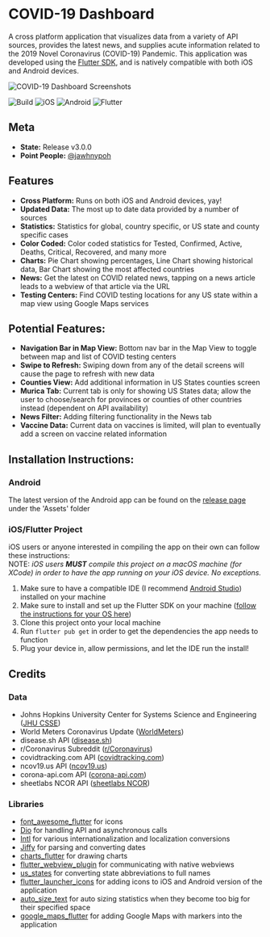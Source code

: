 # COVID-19 Dashboard

A cross platform application that visualizes data from a variety of API sources, provides the latest news, and supplies acute information related to the 2019 Novel Coronavirus (COVID-19) Pandemic. This application was developed using the [Flutter SDK](https://flutter.dev/), and is natively compatible with both iOS and Android devices. 

![COVID-19 Dashboard Screenshots](https://i.imgur.com/TW2jbbE.png)

![Build](https://img.shields.io/badge/build-passing-brightgreen)
![iOS](https://img.shields.io/badge/iOS-10%20-blue?logo=Apple)
![Android](https://img.shields.io/badge/Android-6-blue?logo=Android&logoColor=white)
![Flutter](https://img.shields.io/badge/Flutter-1.22.5-orange?logo=Flutter&logoColor=white)


## Meta
- **State:** Release v3.0.0
- **Point People:** [@jawhnypoh](https://github.com/jawhnypoh)

## Features
- **Cross Platform:** Runs on both iOS and Android devices, yay!
- **Updated Data:** The most up to date data provided by a number of sources
- **Statistics:** Statistics for global, country specific, or US state and county specific cases 
- **Color Coded:** Color coded statistics for Tested, Confirmed, Active, Deaths, Critical, Recovered, and many more
- **Charts:** Pie Chart showing percentages, Line Chart showing historical data, Bar Chart showing the most affected countries
- **News:** Get the latest on COVID related news, tapping on a news article leads to a webview of that article via the URL
- **Testing Centers:** Find COVID testing locations for any US state within a map view using Google Maps services

## Potential Features:
- **Navigation Bar in Map View:** Bottom nav bar in the Map View to toggle between map and list of COVID testing centers 
- **Swipe to Refresh:** Swiping down from any of the detail screens will cause the page to refresh with new data
- **Counties View:** Add additional information in US States counties screen
- **Murica Tab:** Current tab is only for showing US States data; allow the user to choose/search for provinces or counties of other countries instead (dependent on API availability)
- **News Filter:** Adding filtering functionality in the News tab 
- **Vaccine Data:** Current data on vaccines is limited, will plan to eventually add a screen on vaccine related information 

## Installation Instructions:
### Android 
The latest version of the Android app can be found on the [release page](https://github.com/jawhnypoh/COVID_19_tracker/releases) under the 'Assets' folder

### iOS/Flutter Project 
iOS users or anyone interested in compiling the app on their own can follow these instructions: <br>
NOTE: _iOS users **MUST** compile this project on a macOS machine (for XCode) in order to have the app running on your iOS device. No exceptions._
1. Make sure to have a compatible IDE (I recommend [Android Studio](https://developer.android.com/studio)) installed on your machine 
2. Make sure to install and set up the Flutter SDK on your machine ([follow the instructions for your OS here](https://flutter.dev/docs/get-started/install))
3. Clone this project onto your local machine 
4. Run `flutter pub get` in order to get the dependencies the app needs to function 
4. Plug your device in, allow permissions, and let the IDE run the install!

## Credits
### Data
* Johns Hopkins University Center for Systems Science and Engineering ([JHU CSSE](https://github.com/CSSEGISandData/COVID-19))
* World Meters Coronavirus Update ([WorldMeters](https://www.worldometers.info/coronavirus/))
* disease.sh API ([disease.sh](https://disease.sh/))
* r/Coronavirus Subreddit ([r/Coronavirus](https://www.reddit.com/r/Coronavirus/))
* covidtracking.com API ([covidtracking.com](https://covidtracking.com/data))
* ncov19.us API ([ncov19.us](https://covid19-us-api.herokuapp.com))
* corona-api.com API ([corona-api.com](https://about-corona.net/documentation))
* sheetlabs NCOR API ([sheetlabs NCOR](https://app.sheetlabs.com/#/services/doc/NCOR/covidtestcentersinUS))

### Libraries
* [font_awesome_flutter](https://pub.dev/packages/font_awesome_flutter) for icons 
* [Dio](https://pub.dev/packages/dio) for handling API and asynchronous calls 
* [Intl](https://pub.dev/packages/intl) for various internationalization and localization conversions
* [Jiffy](https://pub.dev/packages/jiffy) for parsing and converting dates 
* [charts_flutter](https://pub.dev/packages/charts_flutter) for drawing charts
* [flutter_webview_plugin](https://pub.dev/packages/flutter_webview_plugin) for communicating with native webviews
* [us_states](https://pub.dev/packages/us_states) for converting state abbreviations to full names
* [flutter_launcher_icons](https://pub.dev/packages/flutter_launcher_icons) for adding icons to iOS and Android version of the application
* [auto_size_text](https://pub.dev/packages/auto_size_text) for auto sizing statistics when they become too big for their specified space 
* [google_maps_flutter](https://pub.dev/packages/google_maps_flutter) for adding Google Maps with markers into the application

